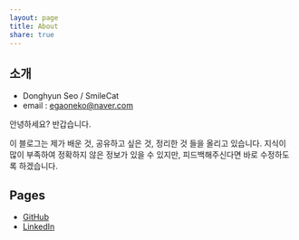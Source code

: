 ```yaml
---
layout: page
title: About
share: true
---
```


## 소개

* Donghyun Seo / SmileCat
* email : egaoneko@naver.com

안녕하세요? 반갑습니다.

이 블로그는 제가 배운 것, 공유하고 싶은 것, 정리한 것 들을 올리고 있습니다. 지식이 많이 부족하여 정확하지 않은 정보가 있을 수 있지만, 피드백해주신다면 바로 수정하도록 하겠습니다.

## Pages

* [GitHub](https://github.com/egaoneko)
* [LinkedIn](https://www.linkedin.com/in/donghyunseo)
